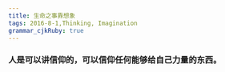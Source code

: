 ```yaml
---
title: 生命之事靠想象 
tags: 2016-8-1,Thinking, Imagination
grammar_cjkRuby: true
---
```


### 人是可以讲信仰的，可以信仰任何能够给自己力量的东西。